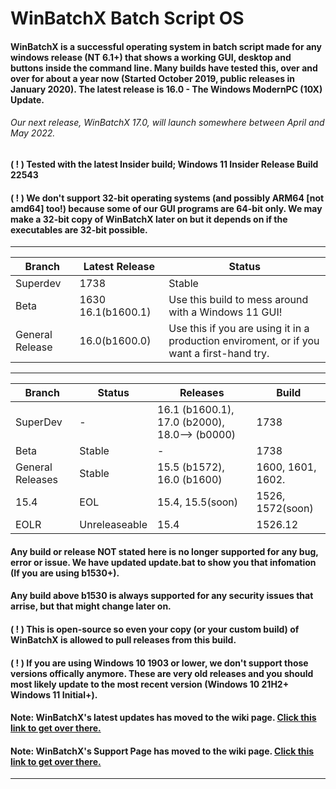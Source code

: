 # WinBatchX Batch Script OS
#### WinBatchX is a successful operating system in batch script made for any windows release (NT 6.1+) that shows a working GUI, desktop and buttons inside the command line. Many builds have tested this, over and over for about a year now (Started October 2019, public releases in January 2020). The latest release is 16.0 - The Windows ModernPC (10X) Update.

###### Our next release, WinBatchX 17.0, will launch somewhere between April and May 2022.


#### ( ! ) Tested with the latest Insider build; Windows 11 Insider Release Build 22543
#### ( ! ) We don't support 32-bit operating systems (and possibly ARM64 [not amd64] too!) because some of our GUI programs are 64-bit only. We may make a 32-bit copy of WinBatchX later on but it depends on if the executables are 32-bit possible.

***
Branch | Latest Release | Status
-|-|-
Superdev | 1738 | Stable
Beta | 1630  16.1(b1600.1) | Use this build to mess around with a Windows 11 GUI!
General Release | 16.0(b1600.0) | Use this if you are using it in a production enviroment, or if you want a first-hand try.
***
Branch |Status| Releases |Build
----|--------|-----|----
SuperDev    | - | 16.1 (b1600.1), 17.0 (b2000), 18.0--> (b0000)   | 1738
Beta   | Stable | -   | 1738
General Releases    | Stable | 15.5 (b1572), 16.0 (b1600)   | 1600, 1601, 1602.
15.4    | EOL | 15.4, 15.5(soon)    | 1526, 1572(soon)
EOLR    | Unreleaseable | 15.4   | 1526.12
#### Any build or release NOT stated here is no longer supported for any bug, error or issue. We have updated update.bat to show you that infomation (If you are using b1530+).
#### Any build above b1530 is always supported for any security issues that arrise, but that might change later on.
#### ( ! ) This is open-source so even your copy (or your custom build) of WinBatchX is allowed to pull releases from this build.
#### ( ! ) If you are using Windows 10 1903 or lower, we don't support those versions offically anymore. These are very old releases and you should most likely update to the most recent version (Windows 10 21H2+ Windows 11 Initial+).
#### Note: WinBatchX's latest updates has moved to the wiki page. [Click this link to get over there.](https://github.com/bes-ptah/WinBatchX/wiki)
#### Note: WinBatchX's Support Page has moved to the wiki page. [Click this link to get over there.](https://github.com/bes-ptah/WinBatchX/wiki/Support-Page)
***



